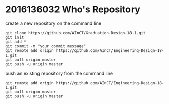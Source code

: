 # 2016136032 Who's Repository

create a new repository on the command line

```
git clone https://github.com/AInCT/Graduation-Design-18-1.git
git init
git add *
git commit -m "your commit message"
git remote add origin https://github.com/AInCT/Engineering-Design-18-1.git
git pull origin master
git push -u origin master
```

push an existing repository from the command line

```
git remote add origin https://github.com/AInCT/Engineering-Design-18-1.git
git pull origin master
git push -u origin master
```